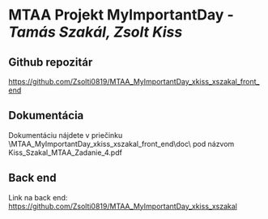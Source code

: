 # MTAA Projekt MyImportantDay - _Tamás Szakál, Zsolt Kiss_

## Github repozitár
https://github.com/Zsolti0819/MTAA_MyImportantDay_xkiss_xszakal_front_end

## Dokumentácia
Dokumentáciu nájdete v priečinku \MTAA_MyImportantDay_xkiss_xszakal_front_end\doc\ pod názvom Kiss_Szakal_MTAA_Zadanie_4.pdf

## Back end
Link na back end: https://github.com/Zsolti0819/MTAA_MyImportantDay_xkiss_xszakal